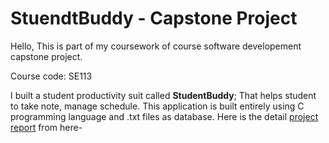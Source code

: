 # StuendtBuddy - Capstone Project

Hello, This is part of my coursework of course software developement capstone project. 

Course code: SE113

I built a student productivity suit called **StudentBuddy**; That helps student to take note, manage schedule. This application is built entirely using C programming language and .txt files as database. Here is the detail [project report](ProjectReport.pdf) from here-  
